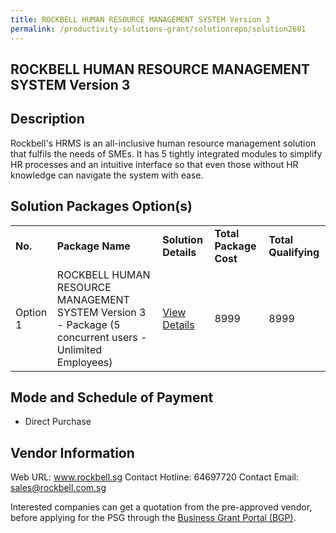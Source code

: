 ```yaml
---
title: ROCKBELL HUMAN RESOURCE MANAGEMENT SYSTEM Version 3
permalink: /productivity-solutions-grant/solutionrepo/solution2681
---
```


## ROCKBELL HUMAN RESOURCE MANAGEMENT SYSTEM Version 3

## Description

Rockbell's HRMS is an all-inclusive human resource management solution that fulfils the needs of SMEs. It has 5 tightly integrated modules to simplify HR processes and an intuitive interface so that even those without HR knowledge can navigate the system with ease.

## Solution Packages Option(s)

<table>
<tr>
<td><b>No.</b></td>
<td><b>Package Name</b></td>
<td><b>Solution Details</b></td>
<td><b>Total Package Cost</b></td>
<td><b>Total Qualifying</b></td>
</tr>
<tr>
<td>Option 1</td>
<td>ROCKBELL HUMAN RESOURCE MANAGEMENT SYSTEM Version 3 - Package (5 concurrent users - Unlimited Employees)</td>
<td><a href='https://www.gobusiness.gov.sg/images/psg/Rockbell_HRMS_20210246_Desensitised_Annex_3_Part_5.pdf'>View Details</a></td>
<td>8999</td>
<td>8999</td>
</tr>
</table>

## Mode and Schedule of Payment

 - Direct Purchase

## Vendor Information

 Web URL: www.rockbell.sg 
Contact Hotline: 64697720 
Contact Email: sales@rockbell.com.sg 


Interested companies can get a quotation from the pre-approved vendor, before applying for the PSG through the <a href='https://www.businessgrants.gov.sg/'>Business Grant Portal (BGP)</a>.

<script src="/jquery/resize-tables.js"></script>
